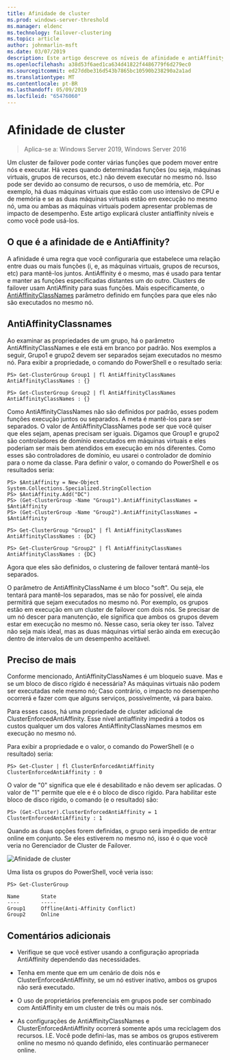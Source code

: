 ```yaml
---
title: Afinidade de cluster
ms.prod: windows-server-threshold
ms.manager: eldenc
ms.technology: failover-clustering
ms.topic: article
author: johnmarlin-msft
ms.date: 03/07/2019
description: Este artigo descreve os níveis de afinidade e antiAffinity de cluster de failover
ms.openlocfilehash: a38d53f6aed1ca634d41822f4486779f6d279ec0
ms.sourcegitcommit: ed27ddbe316d543b7865bc10590b238290a2a1ad
ms.translationtype: MT
ms.contentlocale: pt-BR
ms.lasthandoff: 05/09/2019
ms.locfileid: "65476060"
---
```

# <a name="cluster-affinity"></a>Afinidade de cluster

> Aplica-se a: Windows Server 2019, Windows Server 2016

Um cluster de failover pode conter várias funções que podem mover entre nós e executar.  Há vezes quando determinadas funções (ou seja, máquinas virtuais, grupos de recursos, etc.) não devem executar no mesmo nó.  Isso pode ser devido ao consumo de recursos, o uso de memória, etc.  Por exemplo, há duas máquinas virtuais que estão com uso intensivo de CPU e de memória e se as duas máquinas virtuais estão em execução no mesmo nó, uma ou ambas as máquinas virtuais podem apresentar problemas de impacto de desempenho.  Este artigo explicará cluster antiaffinity níveis e como você pode usá-los.

## <a name="what-is-affinity-and-antiaffinity"></a>O que é a afinidade de e AntiAffinity?

A afinidade é uma regra que você configuraria que estabelece uma relação entre duas ou mais funções (i, e, as máquinas virtuais, grupos de recursos, etc) para mantê-los juntos.  AntiAffinity é o mesmo, mas é usado para tentar e manter as funções especificadas distantes um do outro.  Clusters de failover usam AntiAffinity para suas funções.  Mais especificamente, o [AntiAffinityClassNames](https://docs.microsoft.com/previous-versions/windows/desktop/mscs/groups-antiaffinityclassnames) parâmetro definido em funções para que eles não são executados no mesmo nó.  

## <a name="antiaffinityclassnames"></a>AntiAffinityClassnames

Ao examinar as propriedades de um grupo, há o parâmetro AntiAffinityClassNames e ele está em branco por padrão.  Nos exemplos a seguir, Grupo1 e grupo2 devem ser separados sejam executados no mesmo nó.  Para exibir a propriedade, o comando do PowerShell e o resultado seria:

    PS> Get-ClusterGroup Group1 | fl AntiAffinityClassNames
    AntiAffinityClassNames : {}

    PS> Get-ClusterGroup Group2 | fl AntiAffinityClassNames
    AntiAffinityClassNames : {}

Como AntiAffinityClassNames não são definidos por padrão, esses podem funções execução juntos ou separados.  A meta é mantê-los para ser separados.  O valor de AntiAffinityClassNames pode ser que você quiser que eles sejam, apenas precisam ser iguais.  Digamos que Group1 e grupo2 são controladores de domínio executados em máquinas virtuais e eles poderiam ser mais bem atendidos em execução em nós diferentes.  Como esses são controladores de domínio, eu usarei o controlador de domínio para o nome da classe.  Para definir o valor, o comando do PowerShell e os resultados seria:

    PS> $AntiAffinity = New-Object System.Collections.Specialized.StringCollection
    PS> $AntiAffinity.Add("DC")
    PS> (Get-ClusterGroup -Name "Group1").AntiAffinityClassNames = $AntiAffinity
    PS> (Get-ClusterGroup -Name "Group2").AntiAffinityClassNames = $AntiAffinity

    PS> Get-ClusterGroup "Group1" | fl AntiAffinityClassNames
    AntiAffinityClassNames : {DC}

    PS> Get-ClusterGroup "Group2" | fl AntiAffinityClassNames
    AntiAffinityClassNames : {DC}

Agora que eles são definidos, o clustering de failover tentará mantê-los separados.  

O parâmetro de AntiAffinityClassName é um bloco "soft".  Ou seja, ele tentará para mantê-los separados, mas se não for possível, ele ainda permitirá que sejam executados no mesmo nó.  Por exemplo, os grupos estão em execução em um cluster de failover com dois nós.  Se precisar de um nó descer para manutenção, ele significa que ambos os grupos devem estar em execução no mesmo nó.  Nesse caso, seria okey ter isso.  Talvez não seja mais ideal, mas as duas máquinas virtial serão ainda em execução dentro de intervalos de um desempenho aceitável.

## <a name="i-need-more"></a>Preciso de mais

Conforme mencionado, AntiAffinityClassNames é um bloqueio suave.  Mas e se um bloco de disco rígido é necessária?  As máquinas virtuais não podem ser executadas nele mesmo nó; Caso contrário, o impacto no desempenho ocorrerá e fazer com que alguns serviços, possivelmente, vá para baixo.

Para esses casos, há uma propriedade de cluster adicional de ClusterEnforcedAntiAffinity.  Esse nível antiaffinity impedirá a todos os custos qualquer um dos valores AntiAffinityClassNames mesmos em execução no mesmo nó.

Para exibir a propriedade e o valor, o comando do PowerShell (e o resultado) seria:

    PS> Get-Cluster | fl ClusterEnforcedAntiAffinity
    ClusterEnforcedAntiAffinity : 0

O valor de "0" significa que ele é desabilitado e não devem ser aplicadas.  O valor de "1" permite que ele e é o bloco de disco rígido.  Para habilitar este bloco de disco rígido, o comando (e o resultado) são:

    PS> (Get-Cluster).ClusterEnforcedAntiAffinity = 1
    ClusterEnforcedAntiAffinity : 1

Quando as duas opções forem definidas, o grupo será impedido de entrar online em conjunto.  Se eles estiverem no mesmo nó, isso é o que você veria no Gerenciador de Cluster de Failover.

![Afinidade de cluster](media\Cluster-Affinity\Cluster-Affinity-1.png)

Uma lista os grupos do PowerShell, você veria isso:

    PS> Get-ClusterGroup

    Name       State
    ----       -----
    Group1     Offline(Anti-Affinity Conflict)
    Group2     Online

## <a name="additional-comments"></a>Comentários adicionais

- Verifique se que você estiver usando a configuração apropriada AntiAffinity dependendo das necessidades.
- Tenha em mente que em um cenário de dois nós e ClusterEnforcedAntiAffinity, se um nó estiver inativo, ambos os grupos não será executado.  

- O uso de proprietários preferenciais em grupos pode ser combinado com AntiAffinity em um cluster de três ou mais nós.
- As configurações de AntiAffinityClassNames e ClusterEnforcedAntiAffinity ocorrerá somente após uma reciclagem dos recursos. I.E. Você pode defini-las, mas se ambos os grupos estiverem online no mesmo nó quando definido, eles continuarão permanecer online.



